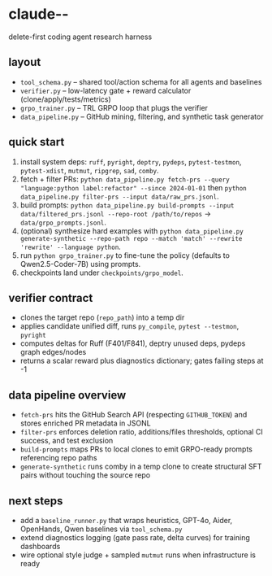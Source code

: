 # claude--

delete-first coding agent research harness

## layout
- `tool_schema.py` – shared tool/action schema for all agents and baselines
- `verifier.py` – low-latency gate + reward calculator (clone/apply/tests/metrics)
- `grpo_trainer.py` – TRL GRPO loop that plugs the verifier
- `data_pipeline.py` – GitHub mining, filtering, and synthetic task generator

## quick start
1. install system deps: `ruff`, `pyright`, `deptry`, `pydeps`, `pytest-testmon`, `pytest-xdist`, `mutmut`, `ripgrep`, `sad`, `comby`.
2. fetch + filter PRs: `python data_pipeline.py fetch-prs --query "language:python label:refactor" --since 2024-01-01` then `python data_pipeline.py filter-prs --input data/raw_prs.jsonl`.
3. build prompts: `python data_pipeline.py build-prompts --input data/filtered_prs.jsonl --repo-root /path/to/repos` -> `data/grpo_prompts.jsonl`.
4. (optional) synthesize hard examples with `python data_pipeline.py generate-synthetic --repo-path repo --match 'match' --rewrite 'rewrite' --language python`.
5. run `python grpo_trainer.py` to fine-tune the policy (defaults to Qwen2.5-Coder-7B) using prompts.
6. checkpoints land under `checkpoints/grpo_model`.

## verifier contract
- clones the target repo (`repo_path`) into a temp dir
- applies candidate unified diff, runs `py_compile`, `pytest --testmon`, `pyright`
- computes deltas for Ruff (F401/F841), deptry unused deps, pydeps graph edges/nodes
- returns a scalar reward plus diagnostics dictionary; gates failing steps at -1

## data pipeline overview
- `fetch-prs` hits the GitHub Search API (respecting `GITHUB_TOKEN`) and stores enriched PR metadata in JSONL
- `filter-prs` enforces deletion ratio, additions/files thresholds, optional CI success, and test exclusion
- `build-prompts` maps PRs to local clones to emit GRPO-ready prompts referencing repo paths
- `generate-synthetic` runs comby in a temp clone to create structural SFT pairs without touching the source repo

## next steps
- add a `baseline_runner.py` that wraps heuristics, GPT-4o, Aider, OpenHands, Qwen baselines via `tool_schema.py`
- extend diagnostics logging (gate pass rate, delta curves) for training dashboards
- wire optional style judge + sampled `mutmut` runs when infrastructure is ready
